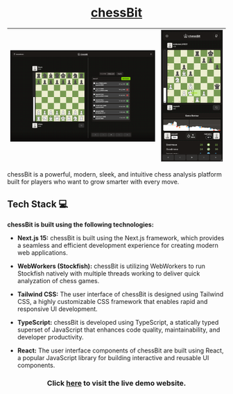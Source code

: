 <div align='center'>

# [chessBit](https://chessbit.vercel.app/)

</div>

| ![Desktop view](./screenshots/main.png) | ![Phone view](./screenshots/phone.png) |
|:--------------------------------------:|:-------------------------------------:|

chessBit is a powerful, modern, sleek, and intuitive chess analysis platform built for players who want to grow smarter with every move.

## Tech Stack 💻

**chessBit is built using the following technologies:**

- **Next.js 15:** chessBit is built using the Next.js framework, which provides a seamless and efficient development experience for creating modern web applications.

- **WebWorkers (Stockfish):** chessBit is utilizing WebWorkers to run Stockfish natively with multiple threads working to deliver quick analyzation of chess games.

- **Tailwind CSS:** The user interface of chessBit is designed using Tailwind CSS, a highly customizable CSS framework that enables rapid and responsive UI development.

- **TypeScript:** chessBit is developed using TypeScript, a statically typed superset of JavaScript that enhances code quality, maintainability, and developer productivity.

- **React:** The user interface components of chessBit are built using React, a popular JavaScript library for building interactive and reusable UI components.

<div align='center'>

### Click [here](https://chessbit.vercel.app/) to visit the live demo website.

</div>
